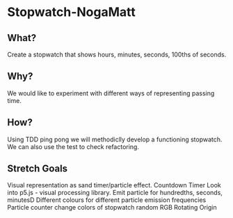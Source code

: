 # Stopwatch-NogaMatt

## What?
Create a stopwatch that shows hours, minutes, seconds, 100ths of seconds.

## Why?
We would like to experiment with different ways of representing passing time.

## How?
Using TDD ping pong we will methodiclly develop a functioning stopwatch. We can also use the test to check refactoring.

## Stretch Goals
Visual representation as sand timer/particle effect.
Countdown Timer
Look into p5.js - visual processing library.
Emit particle for hundredths, seconds, minutesD
Different colours for different particle emission frequencies
Particle counter
change colors of stopwatch random RGB
Rotating Origin


